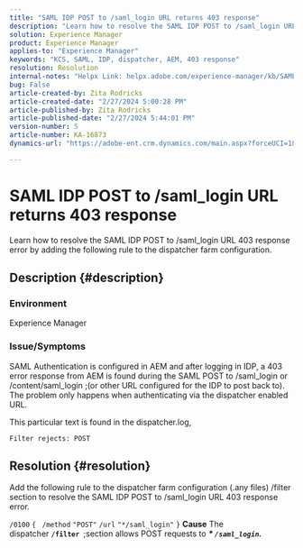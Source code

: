 ```yaml
---
title: "SAML IDP POST to /saml_login URL returns 403 response"
description: "Learn how to resolve the SAML IDP POST to /saml_login URL 403 response error."
solution: Experience Manager
product: Experience Manager
applies-to: "Experience Manager"
keywords: "KCS, SAML, IDP, dispatcher, AEM, 403 response"
resolution: Resolution
internal-notes: "Helpx Link: helpx.adobe.com/experience-manager/kb/SAML-IDP-POST-to-saml-login-url-returns-403-response-AEM-6-x0.html"
bug: False
article-created-by: Zita Rodricks
article-created-date: "2/27/2024 5:00:28 PM"
article-published-by: Zita Rodricks
article-published-date: "2/27/2024 5:44:01 PM"
version-number: 5
article-number: KA-16873
dynamics-url: "https://adobe-ent.crm.dynamics.com/main.aspx?forceUCI=1&pagetype=entityrecord&etn=knowledgearticle&id=83013ab1-91d5-ee11-9079-6045bd006704"

---
```

# SAML IDP POST to /saml_login URL returns 403 response


Learn how to resolve the SAML IDP POST to /saml_login URL 403 response error by adding the following rule to the dispatcher farm configuration.

## Description {#description}


### Environment

Experience Manager

### Issue/Symptoms

SAML Authentication is configured in AEM and after logging in IDP, a 403 error response from AEM is found during the SAML POST to /saml_login or /content/saml_login ;(or other URL configured for the IDP to post back to).
 The problem only happens when authenticating via the dispatcher enabled URL.

This particular text is found in the dispatcher.log,

`Filter rejects: POST`


## Resolution {#resolution}


Add the following rule to the dispatcher farm configuration (.any files) /filter section to resolve the SAML IDP POST to /saml_login URL 403 response error.

`/0100` `{ ` `/method` `"POST"` `/url` `"*/saml_login"` `}`
<b>Cause</b>
The dispatcher <b>`/filter `</b>;section allows POST requests to <b>*\* *`/saml_login`*.</b>*
